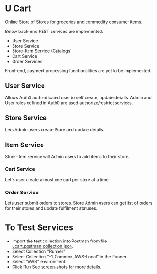 # U Cart
Online Store of Stores for groceries and commodity consumer items.

Below back-end REST services are implemented.
- User Service
- Store Service
- Store-Item Service (Catalogs)
- Cart Service
- Order Services

Front-end, payment processing functionalities are yet to be implemented.

## User Service
Allows Auth0 authenticated user to self create, update details. Admin and User roles defined in Auth0 are used authorize/restrict services.

## Store Service
Lets Admin users create Store and update details.

## Item Service
Store-Item service will Admin users to add items to their store.

### Cart Service
Let's user create atmost one cart per store at a time.

### Order Service
Lets user submit orders to stores. Store Admin users can get list of orders for their stores and update fulfilment statuses.

# To Test Services
- Import the test collection into Postman from file [ucart.postman_collection.json](https://github.com/gmpatil/cloud-dev-u-cart/blob/master/ucart.postman_collection.json).
- Select Collection "Runner"
- Select Collection "-1_Common_AWS-Local" in the Runner.
- Select "AWS" environment.
- Click Run
See [screen-shots](https://github.com/gmpatil/cloud-dev-u-cart/tree/master/backend/screenshots) for more details.





